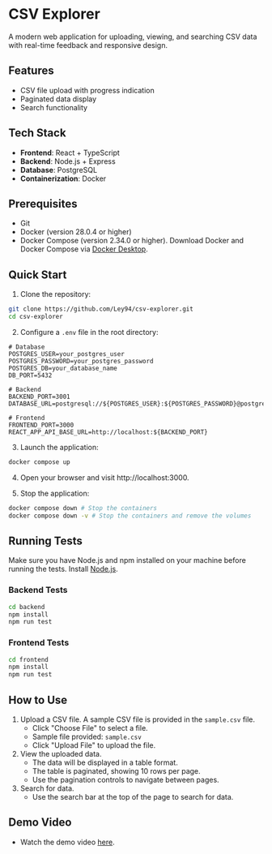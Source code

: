 # CSV Explorer

A modern web application for uploading, viewing, and searching CSV data with real-time feedback and responsive design.

## Features

- CSV file upload with progress indication
- Paginated data display
- Search functionality

## Tech Stack

- **Frontend**: React + TypeScript
- **Backend**: Node.js + Express
- **Database**: PostgreSQL
- **Containerization**: Docker

## Prerequisites

- Git
- Docker (version 28.0.4 or higher)
- Docker Compose (version 2.34.0 or higher). Download Docker and Docker Compose via [Docker Desktop](https://docs.docker.com/desktop/release-notes/#4400).

## Quick Start

1. Clone the repository:

```bash
git clone https://github.com/Ley94/csv-explorer.git
cd csv-explorer
```

2. Configure a `.env` file in the root directory:

```env
# Database
POSTGRES_USER=your_postgres_user
POSTGRES_PASSWORD=your_postgres_password
POSTGRES_DB=your_database_name
DB_PORT=5432

# Backend
BACKEND_PORT=3001
DATABASE_URL=postgresql://${POSTGRES_USER}:${POSTGRES_PASSWORD}@postgres:${DB_PORT}/${POSTGRES_DB}

# Frontend
FRONTEND_PORT=3000
REACT_APP_API_BASE_URL=http://localhost:${BACKEND_PORT}
```

3. Launch the application:

```bash
docker compose up
```

4. Open your browser and visit http://localhost:3000.

5. Stop the application:

```bash
docker compose down # Stop the containers
docker compose down -v # Stop the containers and remove the volumes
```

## Running Tests

Make sure you have Node.js and npm installed on your machine before running the tests. Install [Node.js](https://nodejs.org/en).

### Backend Tests

```bash
cd backend
npm install
npm run test
```

### Frontend Tests

```bash
cd frontend
npm install
npm run test
```

## How to Use

1. Upload a CSV file. A sample CSV file is provided in the `sample.csv` file.
   - Click "Choose File" to select a file.
   - Sample file provided: `sample.csv`
   - Click "Upload File" to upload the file.
2. View the uploaded data.
   - The data will be displayed in a table format.
   - The table is paginated, showing 10 rows per page.
   - Use the pagination controls to navigate between pages.
3. Search for data.
   - Use the search bar at the top of the page to search for data.

## Demo Video

- Watch the demo video [here](https://www.loom.com/share/4bab3585c3f74351986af8686968934b).
